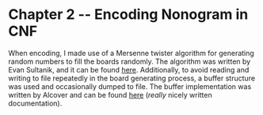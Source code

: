 # Chapter 2 -- Encoding Nonogram in CNF

When encoding, I made use of a Mersenne twister algorithm for generating random numbers to fill the boards randomly. The algorithm was written by Evan Sultanik, and it can be found [here](https://github.com/ESultanik/mtwister). Additionally, to avoid reading and writing to file repeatedly in the board generating process, a buffer structure was used and occasionally dumped to file. The buffer implementation was written by Alcover and can be found [here](https://github.com/alcover/buf) (*really* nicely written documentation).
